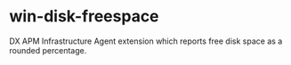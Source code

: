 # win-disk-freespace
DX APM Infrastructure Agent extension which reports free disk space as a rounded percentage.
